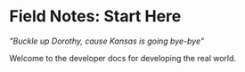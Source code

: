 # Field Notes: Start Here

_"Buckle up Dorothy, cause Kansas is going bye-bye"_

Welcome to the developer docs for developing the real world.